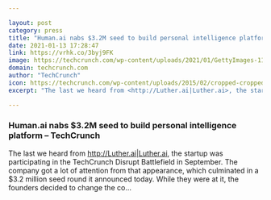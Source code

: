 ```yaml
---

layout: post
category: press
title: "Human.ai nabs $3.2M seed to build personal intelligence platform"
date: 2021-01-13 17:28:47
link: https://vrhk.co/3byj9FK
image: https://techcrunch.com/wp-content/uploads/2021/01/GettyImages-1193843525.jpg?w=711
domain: techcrunch.com
author: "TechCrunch"
icon: https://techcrunch.com/wp-content/uploads/2015/02/cropped-cropped-favicon-gradient.png?w=180
excerpt: "The last we heard from <http://Luther.ai|Luther.ai>, the startup was participating in the TechCrunch Disrupt Battlefield in September. The company got a lot of attention from that appearance, which culminated in a $3.2 million seed round it announced today. While they were at it, the founders decided to change the co…"

---
```


### Human.ai nabs $3.2M seed to build personal intelligence platform – TechCrunch

The last we heard from <http://Luther.ai|Luther.ai>, the startup was participating in the TechCrunch Disrupt Battlefield in September. The company got a lot of attention from that appearance, which culminated in a $3.2 million seed round it announced today. While they were at it, the founders decided to change the co…